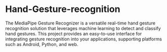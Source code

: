 # Hand-Gesture-recognition
The MediaPipe Gesture Recognizer is a versatile real-time hand gesture recognition solution that leverages machine learning to detect and classify hand gestures. This project provides an easy-to-use interface for integrating gesture recognition into your applications, supporting platforms such as Android, Python, and web.

